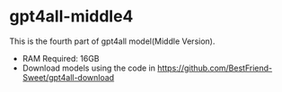 # gpt4all-middle4

This is the fourth part of gpt4all model(Middle Version).

- RAM Required: 16GB
- Download models using the code in https://github.com/BestFriend-Sweet/gpt4all-download
